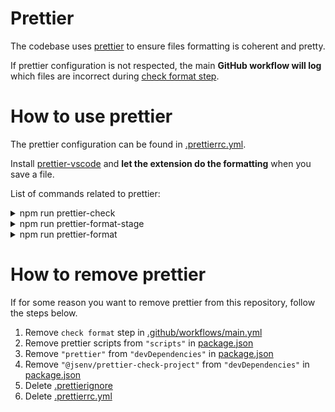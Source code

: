 # Prettier

The codebase uses [prettier](https://prettier.io) to ensure files formatting is coherent and pretty.

If prettier configuration is not respected, the main **GitHub workflow will log** which files are incorrect during [check format step](../../.github/workflows/ci.yml#L33).

# How to use prettier

The prettier configuration can be found in [.prettierrc.yml](../../.prettierrc.yml).

Install [prettier-vscode](https://marketplace.visualstudio.com/items?itemName=esbenp.prettier-vscode) and **let the extension do the formatting** when you save a file.

List of commands related to prettier:

<details>
  <summary>npm run prettier-check</summary>

Logs all files matching and not matching prettier format.

![stuff](./prettier-check-terminal.png)

</details>

<details>
  <summary>npm run prettier-format-stage</summary>

Format all files in the [git staging area](https://softwareengineering.stackexchange.com/a/119790)

![stuff](./prettier-format-stage-terminal.png)

</details>

<details>
  <summary>npm run prettier-format</summary>

Format all files in the project.

![stuff](./prettier-format-terminal.png)

</details>

# How to remove prettier

If for some reason you want to remove prettier from this repository, follow the steps below.

1. Remove `check format` step in [.github/workflows/main.yml](../../.github/workflows/main.yml#L45)
2. Remove prettier scripts from `"scripts"` in [package.json](../../package.json#L48)
3. Remove `"prettier"` from `"devDependencies"` in [package.json](../../package.json#L69)
4. Remove `"@jsenv/prettier-check-project"` from `"devDependencies"` in [package.json](../../package.json#L67)
5. Delete [.prettierignore](../../.prettierignore)
6. Delete [.prettierrc.yml](../../.prettierrc.yml)
